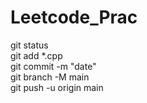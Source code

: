 # Leetcode_Prac

git status <br />
git add *.cpp <br />
git commit -m "date" <br />
git branch -M main <br />
git push -u origin main <br />
